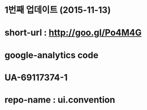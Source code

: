 # 1번째 업데이트 (2015-11-13)
# short-url : http://goo.gl/Po4M4G
# google-analytics code
# UA-69117374-1
<script type="text/x-contents">
  (function(i,s,o,g,r,a,m){i['GoogleAnalyticsObject']=r;i[r]=i[r]||function(){
  (i[r].q=i[r].q||[]).push(arguments)},i[r].l=1*new Date();a=s.createElement(o),
  m=s.getElementsByTagName(o)[0];a.async=1;a.src=g;m.parentNode.insertBefore(a,m)
  })(window,document,'script','//www.google-analytics.com/analytics.js','ga');

  ga('create', 'UA-69117374-1', 'auto');
  ga('send', 'pageview');

</script>

# repo-name : ui.convention
